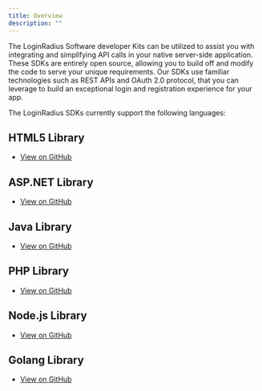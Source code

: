 ```yaml
---
title: Overview
description: ""
---
```


The LoginRadius Software developer Kits can be utilized to assist you with integrating and simplifying API calls in your native server-side application. These SDKs are entirely open source, allowing you to build off and modify the code to serve your unique requirements. Our SDKs use familiar technologies such as REST APIs and OAuth 2.0 protocol, that you can leverage to build an exceptional login and registration experience for your app.

The LoginRadius SDKs currently support the following languages:

## HTML5 Library
- [View on GitHub](https://github.com/LoginRadius/html5-sdk)

## ASP.NET Library
- [View on GitHub](https://github.com/LoginRadius/dot-net-sdk)

## Java Library
- [View on GitHub](https://github.com/LoginRadius/java-sdk)

## PHP Library
- [View on GitHub](https://github.com/LoginRadius/php-sdk)

## Node.js Library
- [View on GitHub](https://github.com/LoginRadius/node-js-sdk)

## Golang Library
- [View on GitHub](https://www.github.com/loginradius/go-sdk)


